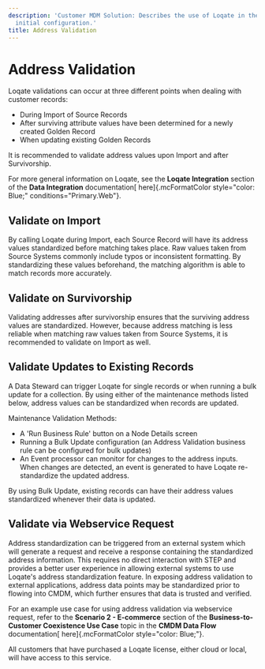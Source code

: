 ```yaml
---
description: 'Customer MDM Solution: Describes the use of Loqate in the
  initial configuration.'
title: Address Validation
---
```


Address Validation
==================

Loqate validations can occur at three different points when dealing with
customer records:

-   During Import of Source Records
-   After surviving attribute values have been determined for a newly
    created Golden Record
-   When updating existing Golden Records

It is recommended to validate address values upon Import and after
Survivorship.

For more general information on Loqate, see the **Loqate Integration**
section of the **Data Integration** documentation[ here]{.mcFormatColor
style="color: Blue;" conditions="Primary.Web"}.

Validate on Import
------------------

By calling Loqate during Import, each Source Record will have its
address values standardized before matching takes place. Raw values
taken from Source Systems commonly include typos or inconsistent
formatting. By standardizing these values beforehand, the matching
algorithm is able to match records more accurately.

Validate on Survivorship
------------------------

Validating addresses after survivorship ensures that the surviving
address values are standardized. However, because address matching is
less reliable when matching raw values taken from Source Systems, it is
recommended to validate on Import as well.

Validate Updates to Existing Records
------------------------------------

A Data Steward can trigger Loqate for single records or when running a
bulk update for a collection. By using either of the maintenance methods
listed below, address values can be standardized when records are
updated.

Maintenance Validation Methods:

-   A \'Run Business Rule\' button on a Node Details screen
-   Running a Bulk Update configuration (an Address Validation business
    rule can be configured for bulk updates)
-   An Event processor can monitor for changes to the address inputs.
    When changes are detected, an event is generated to have Loqate
    re-standardize the updated address.

By using Bulk Update, existing records can have their address values
standardized whenever their data is updated.

Validate via Webservice Request
-------------------------------

Address standardization can be triggered from an external system which
will generate a request and receive a response containing the
standardized address information. This requires no direct interaction
with STEP and provides a better user experience in allowing external
systems to use Loqate\'s address standardization feature. In exposing
address validation to external applications, address data points may be
standardized prior to flowing into CMDM, which further ensures that data
is trusted and verified.

For an example use case for using address validation via webservice
request, refer to the **Scenario 2 - E-commerce** section of the
**Business-to-Customer Coexistence Use Case** topic in the **CMDM Data
Flow** documentation[ here]{.mcFormatColor style="color: Blue;"}.

All customers that have purchased a Loqate license, either cloud or
local, will have access to this service.
